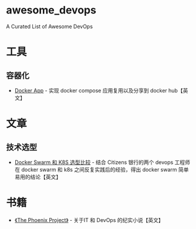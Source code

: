 # awesome_devops
A Curated List of Awesome DevOps

# 工具
## 容器化
* [Docker App](https://github.com/docker/app) - 实现 docker compose 应用复用以及分享到 docker hub【英文】

# 文章
## 技术选型
* [Docker Swarm 和 K8S 选型比较](https://medium.com/opstalk/an-update-on-docker-swarm-vs-kubernetes-788a159b150e) - 结合 Citizens 银行的两个 devops 工程师在 docker swarm 和 k8s 之间反复实践后的经验，得出 docker swarm 简单易用的结论【英文】

# 书籍
* [《The Phoenix Project》](https://www.amazon.com/Phoenix-Project-DevOps-Helping-Business/dp/0988262592) - 关于IT 和 DevOps 的纪实小说【英文】

